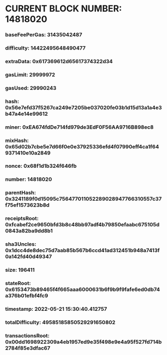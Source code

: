 # CURRENT BLOCK NUMBER: 14818020

### baseFeePerGas: 31435042487
### difficulty: 14422495648490477
### extraData: 0x617369612d65617374322d34
### gasLimit: 29999972
### gasUsed: 29990243
### hash: 0x56e7efd37f5267ca249e7205be037020fe03b1d15d13a1a4e3b47a4e14e99612
### miner: 0xEA674fdDe714fd979de3EdF0F56AA9716B898ec8
### mixHash: 0x65d02b7cbe5e7d66f0e0e37925336efd4f07990eff4ca1f649371410e10a2849
### nonce: 0x68f1d1b324f646fb
### number: 14818020
### parentHash: 0x3241189f0d15095c756477011052289028947766310557c37f75ef1573623b8d
### receiptsRoot: 0xfcabef2ce9650bfd3b8c48bb97adf4b79850efaabc675105d0843a82ba9dd8b1
### sha3Uncles: 0x1dcc4de8dec75d7aab85b567b6ccd41ad312451b948a7413f0a142fd40d49347
### size: 196411
### stateRoot: 0x6153473b89465f4f665aaa6000631b6f9b9f9fafe6ed0db74a376b01efbf4fc9
### timestamp: 2022-05-21 15:30:40.412757
### totalDifficulty: 49585185850529291650802
### transactionsRoot: 0x00dd1698922309a4eb1957ed9e35f498e9e4a95f527fd714b2784f85e3dfac67
